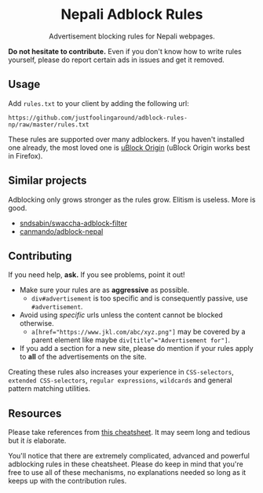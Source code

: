 <h1 align="center">Nepali Adblock Rules</h1>

<p align="center">Advertisement blocking rules for Nepali webpages.</p>

**Do not hesitate to contribute.** Even if you don't know how to write rules yourself, please do report certain ads in issues and get it removed.

<h2>Usage</h2>

Add `rules.txt` to your client by adding the following url:

```
https://github.com/justfoolingaround/adblock-rules-np/raw/master/rules.txt
```

These rules are supported over many adblockers. If you haven't installed one already, the most loved one is [uBlock Origin](https://ublockorigin.com/) (uBlock Origin works best in Firefox). 


<h2>Similar projects</h2>

Adblocking only grows stronger as the rules grow. Elitism is useless. More is good.

- [sndsabin/swaccha-adblock-filter](https://github.com/sndsabin/swaccha-adblock-filter)
- [canmando/adblock-nepal](https://github.com/canmando/adblock-nepal)

<h2>Contributing</h2>

If you need help, **ask.** If you see problems, point it out!

- Make sure your rules are as **aggressive** as possible.
    - `div#advertisement` is too specific and is consequently passive, use `#advertisement`.
- Avoid using *specific* urls unless the content cannot be blocked otherwise.
    - `a[href="https://www.jkl.com/abc/xyz.png"]` may be covered by a parent element like maybe `div[title^="Advertisement for"]`.
- If you add a section for a new site, please do mention if your rules apply to **all** of the advertisements on the site.

Creating these rules also increases your experience in `CSS-selectors`, `extended CSS-selectors`, `regular expressions`, `wildcards` and general pattern matching utilities.

<h2>Resources</h2>

Please take references from [this cheatsheet](https://adguard.com/kb/general/ad-filtering/create-own-filters/). It may seem long and tedious but it *is* elaborate.

You'll notice that there are extremely complicated, advanced and powerful adblocking rules in these cheatsheet. Please do keep in mind that you're free to use all of these mechanisms, no explanations needed so long as it keeps up with the contribution rules.
